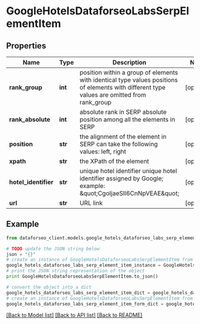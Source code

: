 # GoogleHotelsDataforseoLabsSerpElementItem


## Properties

Name | Type | Description | Notes
------------ | ------------- | ------------- | -------------
**rank_group** | **int** | position within a group of elements with identical type values positions of elements with different type values are omitted from rank_group | [optional] 
**rank_absolute** | **int** | absolute rank in SERP absolute position among all the elements in SERP | [optional] 
**position** | **str** | the alignment of the element in SERP can take the following values: left, right | [optional] 
**xpath** | **str** | the XPath of the element | [optional] 
**hotel_identifier** | **str** | unique hotel identifier unique hotel identifier assigned by Google; example: \&quot;CgoIjaeSlI6CnNpVEAE\&quot; | [optional] 
**url** | **str** | URL link | [optional] 

## Example

```python
from dataforseo_client.models.google_hotels_dataforseo_labs_serp_element_item import GoogleHotelsDataforseoLabsSerpElementItem

# TODO update the JSON string below
json = "{}"
# create an instance of GoogleHotelsDataforseoLabsSerpElementItem from a JSON string
google_hotels_dataforseo_labs_serp_element_item_instance = GoogleHotelsDataforseoLabsSerpElementItem.from_json(json)
# print the JSON string representation of the object
print GoogleHotelsDataforseoLabsSerpElementItem.to_json()

# convert the object into a dict
google_hotels_dataforseo_labs_serp_element_item_dict = google_hotels_dataforseo_labs_serp_element_item_instance.to_dict()
# create an instance of GoogleHotelsDataforseoLabsSerpElementItem from a dict
google_hotels_dataforseo_labs_serp_element_item_form_dict = google_hotels_dataforseo_labs_serp_element_item.from_dict(google_hotels_dataforseo_labs_serp_element_item_dict)
```
[[Back to Model list]](../README.md#documentation-for-models) [[Back to API list]](../README.md#documentation-for-api-endpoints) [[Back to README]](../README.md)


